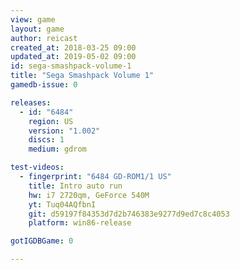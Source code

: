 ```yaml
---
view: game
layout: game
author: reicast
created_at: 2018-03-25 09:00
updated_at: 2019-05-02 09:00
id: sega-smashpack-volume-1
title: "Sega Smashpack Volume 1"
gamedb-issue: 0

releases:
  - id: "6484"
    region: US
    version: "1.002"
    discs: 1
    medium: gdrom

test-videos:
  - fingerprint: "6484 GD-ROM1/1 US"
    title: Intro auto run
    hw: i7 2720qm, GeForce 540M
    yt: Tuq04AQfbnI
    git: d59197f84353d7d2b746383e9277d9ed7c8c4053
    platform: win86-release

gotIGDBGame: 0

---
```

